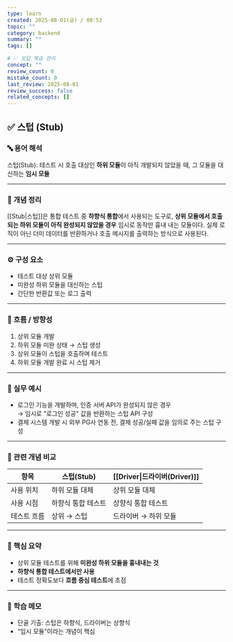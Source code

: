 ```yaml
---
type: learn
created: 2025-08-01(금) / 00:53
topic: ""
category: backend
summary: ""
tags: []

# ✅ 오답 복습 관리
concept: ""
review_count: 0
mistake_count: 0
last_review: 2025-08-01
review_success: false
related_concepts: []
---
```

## ✅ 스텁 (Stub)

### 🔤 용어 해석  
스텁(Stub): 테스트 시 호출 대상인 **하위 모듈**이 아직 개발되지 않았을 때, 그 모듈을 대신하는 **임시 모듈**

---

### 📌 개념 정리  
[[Stub|스텁]]은 통합 테스트 중 **하향식 통합**에서 사용되는 도구로, **상위 모듈에서 호출되는 하위 모듈이 아직 완성되지 않았을 경우** 임시로 동작만 흉내 내는 모듈이다. 실제 로직이 아닌 더미 데이터를 반환하거나 호출 메시지를 출력하는 방식으로 사용된다.

---

### ⚙️ 구성 요소  
- 테스트 대상 상위 모듈  
- 미완성 하위 모듈을 대신하는 스텁  
- 간단한 반환값 또는 로그 출력

---

### 🧭 흐름 / 방향성  
1. 상위 모듈 개발  
2. 하위 모듈 미완 상태 → 스텁 생성  
3. 상위 모듈이 스텁을 호출하며 테스트  
4. 하위 모듈 개발 완료 시 스텁 제거

---

### 💬 실무 예시  
- 로그인 기능을 개발하며, 인증 서버 API가 완성되지 않은 경우  
  → 임시로 "로그인 성공" 값을 반환하는 스텁 API 구성  
- 결제 시스템 개발 시 외부 PG사 연동 전, 결제 성공/실패 값을 임의로 주는 스텁 구성

---

### 🔁 관련 개념 비교  

| 항목     | 스텁(Stub)   | [[Driver\|드라이버(Driver)]] |
| ------ | ---------- | ------------------------ |
| 사용 위치  | 하위 모듈 대체   | 상위 모듈 대체                 |
| 사용 시점  | 하향식 통합 테스트 | 상향식 통합 테스트               |
| 테스트 흐름 | 상위 → 스텁    | 드라이버 → 하위 모듈             |

---

### 🎯 핵심 요약  
- 상위 모듈 테스트를 위해 **미완성 하위 모듈을 흉내내는 것**  
- **하향식 통합 테스트에서만 사용**  
- 테스트 정확도보다 **흐름 중심 테스트**에 초점

---

### 🧠 학습 메모  
- 단골 기출: 스텁은 하향식, 드라이버는 상향식  
- “임시 모듈”이라는 개념이 핵심  
